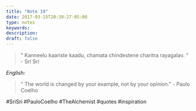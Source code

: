 ```yaml
---
title: "Note 19"
date: 2017-03-15T20:39:27-05:00
type: notes
keywords:
description:
draft: false
---
```

[comment]: # (A note is any quick thought, quote, one-liners or a simple tweet. )

>" Kanneelu kaariste kaadu, chamata chindestene charitra rayagalav. " - Sri Sri

*English:*
>" The world is changed by your example, not by your opinion." - Paulo Coelho 

#SriSri #PauloCoelho #TheAlchemist #quotes #inspiration
